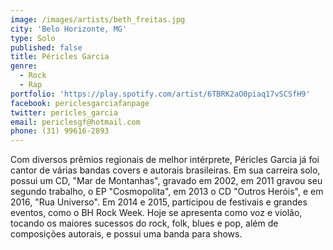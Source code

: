 ```yaml
---
image: /images/artists/beth_freitas.jpg
city: 'Belo Horizonte, MG'
type: Solo
published: false
title: Péricles Garcia
genre:
  - Rock
  - Rap
portfolio: 'https://play.spotify.com/artist/6TBRK2aO0piaq17vSCSfH9'
facebook: periclesgarciafanpage
twitter: pericles_garcia
email: periclesgf@hotmail.com
phone: (31) 99616-2893
---
```

Com diversos prêmios regionais de melhor intérprete, Péricles Garcia já foi cantor de várias bandas covers e autorais brasileiras. Em sua carreira solo, possui um CD, "Mar de Montanhas", gravado em 2002, em 2011 gravou seu segundo trabalho, o EP "Cosmopolita", em 2013 o CD "Outros Heróis", e em 2016, "Rua Universo". Em 2014 e 2015, participou de festivais e grandes eventos, como o BH Rock Week. Hoje se apresenta como voz e violão, tocando os maiores sucessos do rock, folk, blues e pop, além de composições autorais, e possui uma banda para shows.
